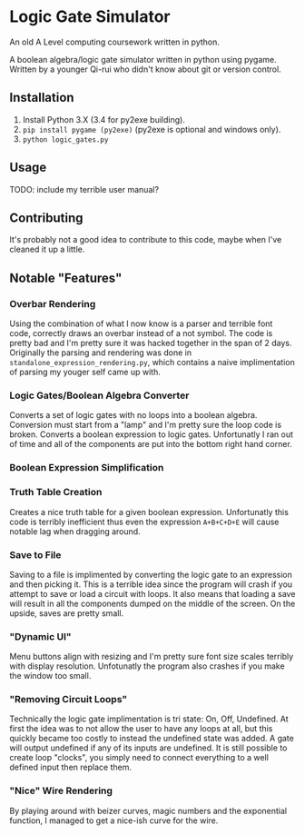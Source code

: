 # Logic Gate Simulator
An old A Level computing coursework written in python.

A boolean algebra/logic gate simulator written in python using pygame. Written by a younger Qi-rui who didn't know about git or version control.

## Installation

1. Install Python 3.X (3.4 for py2exe building).
2. `pip install pygame (py2exe)` (py2exe is optional and windows only).
3. `python logic_gates.py`

## Usage

TODO: include my terrible user manual? 

## Contributing

It's probably not a good idea to contribute to this code, maybe when I've cleaned it up a little.

## Notable "Features"

### Overbar Rendering

Using the combination of what I now know is a parser and terrible font code, correctly draws an overbar instead of a not symbol. The code is pretty bad and I'm pretty sure it was hacked together in the span of 2 days. Originally the parsing and rendering was done in `standalone_expression_rendering.py`, which contains a naive implimentation of parsing my youger self came up with. 

### Logic Gates/Boolean Algebra Converter

Converts a set of logic gates with no loops into a boolean algebra. Conversion must start from a "lamp" and I'm pretty sure the loop code is broken.
Converts a boolean expression to logic gates. Unfortunatly I ran out of time and all of the components are put into the bottom right hand corner.

### Boolean Expression Simplification

### Truth Table Creation

Creates a nice truth table for a given boolean expression. Unfortunatly this code is terribly inefficient thus even the expression `A+B+C+D+E` will cause notable lag when dragging around.

### Save to File

Saving to a file is implimented by converting the logic gate to an expression and then picking it. This is a terrible idea since the program will crash if you attempt to save or load a circuit with loops. It also means that loading a save will result in all the components dumped on the middle of the screen. On the upside, saves are pretty small.

### "Dynamic UI"

Menu buttons align with resizing and I'm pretty sure font size scales terribly with display resolution. Unfotunatly the program also crashes if you make the window too small. 

### "Removing Circuit Loops"

Technically the logic gate implimentation is tri state: On, Off, Undefined. At first the idea was to not allow the user to have any loops at all, but this quickly became too costly to instead the undefined state was added. A gate will output undefined if any of its inputs are undefined. 
It is still possible to create loop "clocks", you simply need to connect everything to a well defined input then replace them. 

### "Nice" Wire Rendering

By playing around with beizer curves, magic numbers and the exponential function, I managed to get a nice-ish curve for the wire.
